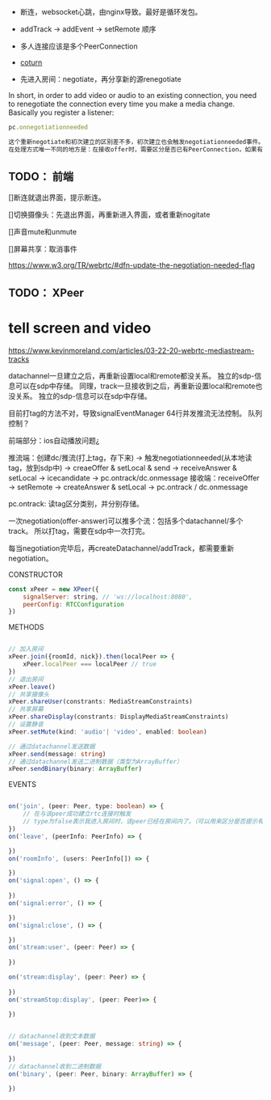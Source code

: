 
- 断连，websocket心跳，由nginx导致。最好是循环发包。

- addTrack -> addEvent -> setRemote 顺序

- 多人连接应该是多个PeerConnection

- [coturn](https://juejin.cn/post/6999962039930060837)

- 先进入房间：negotiate，再分享新的源renegotiate

In short, in order to add video or audio to an existing connection, you need to renegotiate the connection every time you make a media change. Basically you register a listener:
```js
pc.onnegotiationneeded

这个重新negotiate和初次建立的区别差不多，初次建立也会触发negotiationneeded事件。
在处理方式唯一不同的地方是：在接收offer时，需要区分是否已有PeerConnection，如果有，则不需要重新建立，只需要更新offer（CreateOffer）。
```

## TODO： 前端

[]断连就退出界面，提示断连。

[]切换摄像头：先退出界面，再重新进入界面，或者重新nogitate

[]声音mute和unmute

[]屏幕共享：取消事件

https://www.w3.org/TR/webrtc/#dfn-update-the-negotiation-needed-flag


## TODO： XPeer

# tell screen and video

https://www.kevinmoreland.com/articles/03-22-20-webrtc-mediastream-tracks


datachannel一旦建立之后，再重新设置local和remote都没关系。  独立的sdp-信息可以在sdp中存储。
同理，track一旦接收到之后，再重新设置local和remote也没关系。 独立的sdp-信息可以在sdp中存储。



目前打tag的方法不对，导致signalEventManager 64行并发推流无法控制。 队列控制？

前端部分：ios自动播放问题¿


推流端：创建dc/推流(打上tag，存下来) -> 触发negotiationneeded(从本地读tag，放到sdp中) -> creaeOffer & setLocal & send -> receiveAnswer & setLocal -> icecandidate -> pc.ontrack/dc.onmessage
接收端：receiveOffer -> setRemote -> createAnswer & setLocal -> pc.ontrack / dc.onmessage

pc.ontrack: 读tag区分类别，并分别存储。

一次negotiation(offer-answer)可以推多个流：包括多个datachannel/多个track。
所以打tag，需要在sdp中一次打完。

每当negotiation完毕后，再createDatachannel/addTrack，都需要重新negotiation。

CONSTRUCTOR

```js
const xPeer = new XPeer({
    signalServer: string, // 'ws://localhost:8080',
    peerConfig: RTCConfiguration
})
```

METHODS

```ts

// 加入房间
xPeer.join({roomId, nick}).then(localPeer => {
    xPeer.localPeer === localPeer // true
})
// 退出房间
xPeer.leave()
// 共享摄像头
xPeer.shareUser(constrants: MediaStreamConstraints)
// 共享屏幕
xPeer.shareDisplay(constrants: DisplayMediaStreamConstraints)
// 设置静音
xPeer.setMute(kind: 'audio'| 'video', enabled: boolean)

// 通过datachannel发送数据
xPeer.send(message: string)
// 通过datachannel发送二进制数据（类型为ArrayBuffer）
xPeer.sendBinary(binary: ArrayBuffer)
```


EVENTS

```ts

on('join', (peer: Peer, type: boolean) => {
    // 在与该peer成功建立rtc连接时触发
    // type为false表示我进入房间时，该peer已经在房间内了。（可以用来区分是否提示有人加入）
})
on('leave', (peerInfo: PeerInfo) => {

})
on('roomInfo', (users: PeerInfo[]) => {

})
on('signal:open', () => {
    
})
on('signal:error', () => {

})
on('signal:close', () => {

})
on('stream:user', (peer: Peer) => {
    
})

on('stream:display', (peer: Peer) => {
    
})
on('streamStop:display', (peer: Peer)=> {
    
})


// datachannel收到文本数据
on('message', (peer: Peer, message: string) => {
    
})
// datachannel收到二进制数据
on('binary', (peer: Peer, binary: ArrayBuffer) => {

})

```